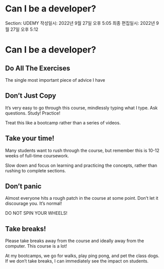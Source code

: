 # Can I be a developer?

Section: UDEMY
작성일시: 2022년 9월 27일 오후 5:05
최종 편집일시: 2022년 9월 27일 오후 5:12

# Can I be a developer?

## Do All The Exercises

The single most important piece of advice I have

## Don’t Just Copy

It’s very easy to go through this course, mindlessly
typing what I type. Ask questions. Study! Practice!

Treat this like a bootcamp rather than a series of videos.

## Take your time!

Many students want to rush through the course, but remember this is 10-12 weeks of full-time coursework.

Slow down and focus on learning and practicing the concepts, rather than rushing to complete sections.

## Don’t panic

Almost everyone hits a rough patch in the course at some point. Don’t let it discourage you. It’s normal!

DO NOT SPIN YOUR WHEELS!

## Take breaks!

Please take breaks away from the course and ideally away from the computer. This course is a lot!

At my bootcamps, we go for walks, play ping pong, and pet the class dogs. If we don’t take breaks, I can immediately see the impact on students.